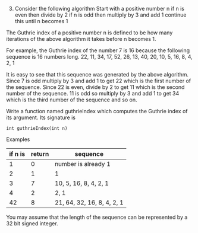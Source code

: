 3. Consider the following algorithm
	Start with a positive number n
	if n is even then divide by 2
	if n is odd then multiply by 3 and add 1
	continue this until n becomes 1

The Guthrie index of a positive number n is defined to be how many iterations of the above algorithm it takes before n becomes 1.

For example, the Guthrie index of the number 7 is 16 because the following sequence is 16 numbers long.
22, 11, 34, 17, 52, 26, 13, 40, 20, 10, 5, 16, 8, 4, 2, 1

It is easy to see that this sequence was generated by the above algorithm. Since 7 is odd multiply by 3 and add 1 to get 22 which is the first number of the sequence. Since 22 is even, divide by 2 to get 11 which is the second number of the sequence. 11 is odd so multiply by 3 and add 1 to get 34 which is the third number of the sequence and so on.

Write a function named guthrieIndex which computes the Guthrie index of its argument. Its signature is

	int guthrieIndex(int n)

Examples

if n is | return | sequence
---|---|---
1 | 0 | number is already 1
2 | 1 | 1
3 | 7 | 10, 5, 16, 8, 4, 2, 1
4 | 2 | 2, 1
42 | 8 | 21, 64, 32, 16, 8, 4, 2, 1


You may assume that the length of the sequence can be represented by a 32 bit signed integer.